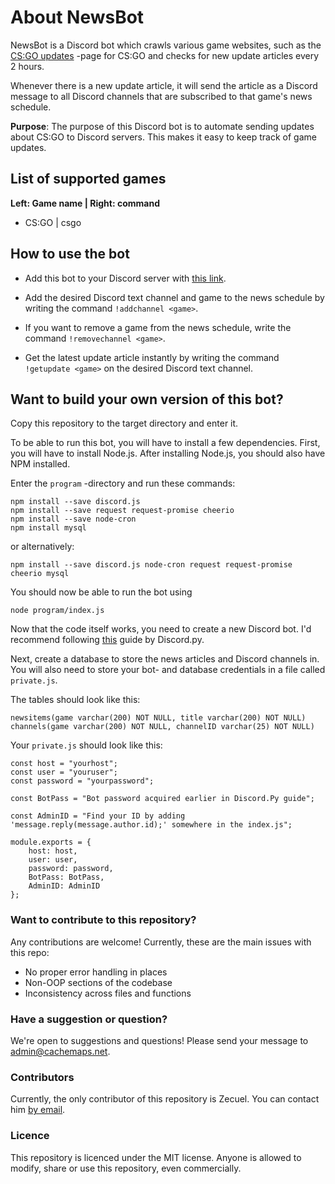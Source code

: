 # About NewsBot

NewsBot is a Discord bot which crawls various game websites, such as the
[CS:GO updates](https://blog.counter-strike.net/index.php/category/updates/) 
-page for CS:GO and checks for new update articles every 2 hours.

Whenever there is a new update article, it will send the article as a Discord message to all Discord channels 
that are subscribed to that game's news schedule.

**Purpose**: The purpose of this Discord bot is to automate sending updates about CS:GO to Discord servers. 
This makes it easy to keep track of game updates.

## List of supported games
**Left: Game name | Right: command**
* CS:GO | csgo

## How to use the bot
* Add this bot to your Discord server with 
[this link](https://discordapp.com/api/oauth2/authorize?client_id=562687174697549856&permissions=522304&scope=bot).

* Add the desired Discord text channel and game to the news schedule by writing the command `!addchannel <game>`.

* If you want to remove a game from the news schedule, write the command `!removechannel <game>`.

* Get the latest update article instantly by writing the command `!getupdate <game>` on the desired Discord 
text channel.

## Want to build your own version of this bot?
Copy this repository to the target directory and enter it.

To be able to run this bot, you will have to install a few dependencies. 
First, you will have to install Node.js. After installing Node.js, you should also have NPM installed.

Enter the `program` -directory and run these commands:

```
npm install --save discord.js
npm install --save request request-promise cheerio
npm install --save node-cron
npm install mysql
```

or alternatively:
```
npm install --save discord.js node-cron request request-promise cheerio mysql
```

You should now be able to run the bot using
```
node program/index.js
```

Now that the code itself works, you need to create a new Discord bot. I'd recommend following 
[this](https://discordpy.readthedocs.io/en/rewrite/discord.html) guide by Discord.py.

Next, create a database to store the news articles and Discord channels in. 
You will also need to store your bot- and database credentials in a file called `private.js`.

The tables should look like this:

```
newsitems(game varchar(200) NOT NULL, title varchar(200) NOT NULL)
channels(game varchar(200) NOT NULL, channelID varchar(25) NOT NULL)
```

Your `private.js` should look like this:

```
const host = "yourhost";
const user = "youruser";
const password = "yourpassword";

const BotPass = "Bot password acquired earlier in Discord.Py guide";

const AdminID = "Find your ID by adding 'message.reply(message.author.id);' somewhere in the index.js";

module.exports = {
    host: host,
    user: user,
    password: password,
    BotPass: BotPass,
    AdminID: AdminID
};
```

### Want to contribute to this repository?
Any contributions are welcome! Currently, these are the main issues with this repo:
* No proper error handling in places
* Non-OOP sections of the codebase
* Inconsistency across files and functions

### Have a suggestion or question?
We're open to suggestions and questions! Please send your message to 
[admin@cachemaps.net](mailto:admin@cachemaps.net?subject=CSGONewsBot).

### Contributors
Currently, the only contributor of this repository is Zecuel. You can contact him 
[by email](mailto:admin@cachemaps.net?subject=CSGONewsBot).

### Licence 
This repository is licenced under the MIT license. 
Anyone is allowed to modify, share or use this repository, even commercially.
